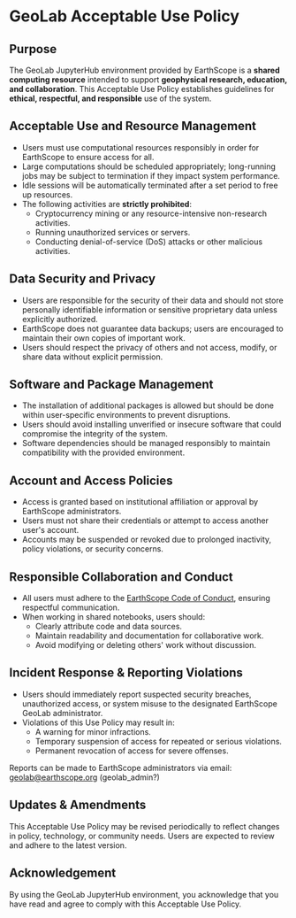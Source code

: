 # GeoLab Acceptable Use Policy

## Purpose

The GeoLab JupyterHub environment provided by EarthScope is a **shared computing resource** intended to support **geophysical research, education, and collaboration**. This Acceptable Use Policy establishes guidelines for **ethical, respectful, and responsible** use of the system.

## Acceptable Use and Resource Management

- Users must use computational resources responsibly in order for EarthScope to ensure access for all.
- Large computations should be scheduled appropriately; long-running jobs may be subject to termination if they impact system performance.
- Idle sessions will be automatically terminated after a set period to free up resources.
- The following activities are **strictly prohibited**:
  - Cryptocurrency mining or any resource-intensive non-research activities.
  - Running unauthorized services or servers.
  - Conducting denial-of-service (DoS) attacks or other malicious activities.

## Data Security and Privacy

- Users are responsible for the security of their data and should not store personally identifiable information or sensitive proprietary data unless explicitly authorized.
- EarthScope does not guarantee data backups; users are encouraged to maintain their own copies of important work.
- Users should respect the privacy of others and not access, modify, or share data without explicit permission.

## Software and Package Management

- The installation of additional packages is allowed but should be done within user-specific environments to prevent disruptions.
- Users should avoid installing unverified or insecure software that could compromise the integrity of the system.
- Software dependencies should be managed responsibly to maintain compatibility with the provided environment.

## Account and Access Policies

- Access is granted based on institutional affiliation or approval by EarthScope administrators.
- Users must not share their credentials or attempt to access another user's account.
- Accounts may be suspended or revoked due to prolonged inactivity, policy violations, or security concerns.

## Responsible Collaboration and Conduct

- All users must adhere to the [EarthScope Code of Conduct](geolab_CoC.md), ensuring respectful communication.
- When working in shared notebooks, users should:
  - Clearly attribute code and data sources.
  - Maintain readability and documentation for collaborative work.
  - Avoid modifying or deleting others' work without discussion.

## Incident Response & Reporting Violations

- Users should immediately report suspected security breaches, unauthorized access, or system misuse to the designated EarthScope GeoLab administrator.
- Violations of this Use Policy may result in:
  - A warning for minor infractions.
  - Temporary suspension of access for repeated or serious violations.
  - Permanent revocation of access for severe offenses.

Reports can be made to EarthScope administrators via email: geolab@earthscope.org (geolab_admin?)

## Updates & Amendments

This Acceptable Use Policy may be revised periodically to reflect changes in policy, technology, or community needs. Users are expected to review and adhere to the latest version.

## Acknowledgement

By using the GeoLab JupyterHub environment, you acknowledge that you have read and agree to comply with this Acceptable Use Policy.